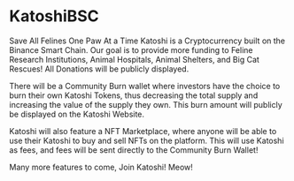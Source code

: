 # KatoshiBSC
Save All Felines One Paw At a Time
Katoshi is a Cryptocurrency built on the Binance Smart Chain. Our goal is to provide more funding to Feline Research Institutions, Animal Hospitals, Animal Shelters, and Big Cat Rescues! All Donations will be publicly displayed. 

There will be a Community Burn wallet where investors have the choice to burn their own Katoshi Tokens, thus decreasing the total supply and increasing the value of the supply they own. This burn amount will publicly be displayed on the Katoshi Website. 

Katoshi will also feature a NFT Marketplace, where anyone will be able to use their Katoshi to buy and sell NFTs on the platform. This will use Katoshi as fees, and fees will be sent directly to the Community Burn Wallet! 

Many more features to come, Join Katoshi! Meow! 
